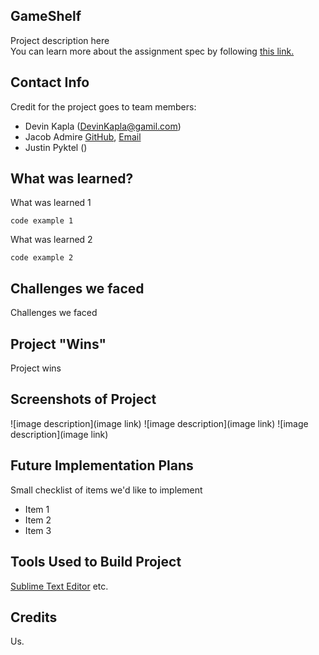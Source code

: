 ## GameShelf
Project description here  
You can learn more about the assignment spec by following [this link.](http://frontend.turing.io/projects/whateverly.html)

## Contact Info
Credit for the project goes to team members:
- Devin Kapla (DevinKapla@gamil.com)
- Jacob Admire [GitHub](https://github.com/JakeAdmire), [Email](JakeAdmire1@gmail.com)
- Justin Pyktel ()

## What was learned?
What was learned 1 

    code example 1
What was learned 2 

    code example 2

## Challenges we faced
Challenges we faced

## Project "Wins"
Project wins

## Screenshots of Project

  ![image description](image link)
  ![image description](image link)
  ![image description](image link)

## Future Implementation Plans
Small checklist of items we'd like to implement
- Item 1
- Item 2
- Item 3

## Tools Used to Build Project
[Sublime Text Editor](https://www.sublimetext.com/)
etc.

## Credits
Us.
